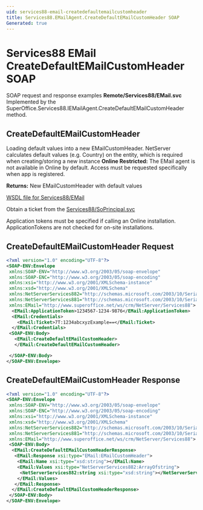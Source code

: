 ```yaml
---
uid: services88-email-createdefaultemailcustomheader
title: Services88.EMailAgent.CreateDefaultEMailCustomHeader SOAP
Generated: true
---
```


# Services88 EMail CreateDefaultEMailCustomHeader SOAP

SOAP request and response examples **Remote/Services88/EMail.svc**
Implemented by the <see cref="M:SuperOffice.Services88.IEMailAgent.CreateDefaultEMailCustomHeader">SuperOffice.Services88.IEMailAgent.CreateDefaultEMailCustomHeader</see> method.

## CreateDefaultEMailCustomHeader

Loading default values into a new EMailCustomHeader.
NetServer calculates default values (e.g. Country) on the entity, which is required when creating/storing a new instance
<para /><b>Online Restricted:</b> The EMail agent is not available in Online by default. Access must be requested specifically when app is registered.


**Returns:** New EMailCustomHeader with default values


[WSDL file for Services88/EMail](../Services88-EMail.md)

Obtain a ticket from the [Services88/SoPrincipal.svc](../SoPrincipal/SoPrincipal.md)

Application tokens must be specified if calling an Online installation. ApplicationTokens are not checked for on-site installations.

## CreateDefaultEMailCustomHeader Request

```xml
<?xml version="1.0" encoding="UTF-8"?>
<SOAP-ENV:Envelope
 xmlns:SOAP-ENV="http://www.w3.org/2003/05/soap-envelope"
 xmlns:SOAP-ENC="http://www.w3.org/2003/05/soap-encoding"
 xmlns:xsi="http://www.w3.org/2001/XMLSchema-instance"
 xmlns:xsd="http://www.w3.org/2001/XMLSchema"
 xmlns:NetServerServices882="http://schemas.microsoft.com/2003/10/Serialization/Arrays"
 xmlns:NetServerServices881="http://schemas.microsoft.com/2003/10/Serialization/"
 xmlns:EMail="http://www.superoffice.net/ws/crm/NetServer/Services88">
  <EMail:ApplicationToken>1234567-1234-9876</EMail:ApplicationToken>
  <EMail:Credentials>
    <EMail:Ticket>7T:1234abcxyzExample==</EMail:Ticket>
  </EMail:Credentials>
 <SOAP-ENV:Body>
   <EMail:CreateDefaultEMailCustomHeader>
   </EMail:CreateDefaultEMailCustomHeader>

 </SOAP-ENV:Body>
</SOAP-ENV:Envelope>

```


## CreateDefaultEMailCustomHeader Response

```xml
<?xml version="1.0" encoding="UTF-8"?>
<SOAP-ENV:Envelope
 xmlns:SOAP-ENV="http://www.w3.org/2003/05/soap-envelope"
 xmlns:SOAP-ENC="http://www.w3.org/2003/05/soap-encoding"
 xmlns:xsi="http://www.w3.org/2001/XMLSchema-instance"
 xmlns:xsd="http://www.w3.org/2001/XMLSchema"
 xmlns:NetServerServices882="http://schemas.microsoft.com/2003/10/Serialization/Arrays"
 xmlns:NetServerServices881="http://schemas.microsoft.com/2003/10/Serialization/"
 xmlns:EMail="http://www.superoffice.net/ws/crm/NetServer/Services88">
 <SOAP-ENV:Body>
  <EMail:CreateDefaultEMailCustomHeaderResponse>
   <EMail:Response xsi:type="EMail:EMailCustomHeader">
    <EMail:Name xsi:type="xsd:string"></EMail:Name>
    <EMail:Values xsi:type="NetServerServices882:ArrayOfstring">
     <NetServerServices882:string xsi:type="xsd:string"></NetServerServices882:string>
    </EMail:Values>
   </EMail:Response>
  </EMail:CreateDefaultEMailCustomHeaderResponse>
 </SOAP-ENV:Body>
</SOAP-ENV:Envelope>

```

